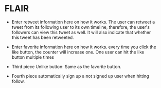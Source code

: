 # FLAIR

- Enter retweet information here on how it works.
The user can retweet a tweet from its following user to its own timeline, therefore, the
user's followers can view this tweet as well. It will also indicate that whether this
tweet has been retweeted.
- Enter favorite information here on how it works.
every time you click the like button, the counter will increase one. One user can hit
the like button multiple times
- Third piece
Unlike button: Same as the favorite button.

- Fourth piece
automatically sign up a not signed up user when hitting follow.
